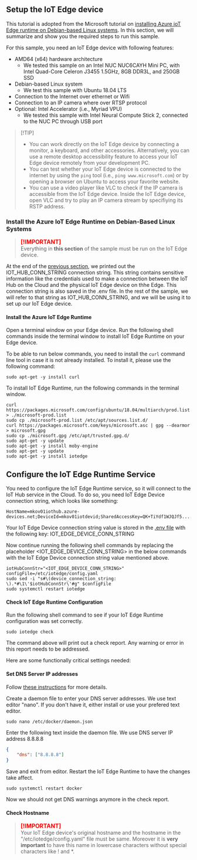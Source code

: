 ## Setup the IoT Edge device
This tutorial is adopted from the Microsoft tutorial on [installing Azure ioT Edge runtime on Debian-based Linux systems](https://docs.microsoft.com/en-us/azure/iot-edge/how-to-install-iot-edge-linux). In this section, we will summarize and show you the required steps to run this sample.

For this sample, you need an IoT Edge device with following features:  
- AMD64 (x64) hardware architecture
  - We tested this sample on an Intel NUC NUC6CAYH Mini PC, with Intel Quad-Core Celeron J3455 1.5GHz, 8GB DDR3L, and 250GB SSD
- Debian-based Linux system 
  - We test this sample with Ubuntu 18.04 LTS
- Connection to the Internet over ethernet or Wifi  
- Connection to an IP camera where over RTSP protocol  
- Optional: Intel Accelerator (i.e., Myriad VPU)
  - We tested this sample with Intel Neural Compute Stick 2, connected to the NUC PC through USB port

> <span> [!TIP] </span>  
> - You can work directly on the IoT Edge device by connecting a monitor, a keyboard, and other accessories. Alternatively, you can use a remote desktop accessibility feature to access your IoT Edge device remotely from your development PC.  
> - You can test whether your IoT Edge device is connected to the internet by using the `ping` tool (i.e., `ping www.microsoft.com`) or by opening a browser on Ubuntu to access your favorite website.  
> - You can use a video player like VLC to check if the IP camera is accessible from the IoT Edge device. Inside the IoT Edge device, open VLC and try to play an IP camera stream by specifiying its RSTP address.  

### Install the Azure IoT Edge Runtime on Debian-Based Linux Systems  
> <span style="color:red; font-weight: bold; font-size:1.1em;"> [!IMPORTANT] </span>  
> Everything in **this section** of the sample must be run on the IoT Edge device.

At the end of the [previous section](create_azure_services.ipynb), we printed out the IOT_HUB_CONN_STRING connection string. This string contains sensitive information like the credentials used to make a connection between the IoT Hub on the Cloud and the physical IoT Edge device on thhe Edge. This connection string is also saved in the .env file. In the rest of the sample, we will refer to that string as IOT_HUB_CONN_STRING, and we will be using it to set up our IoT Edge device.

#### Install the Azure IoT Edge Runtime
Open a terminal window on your Edge device. Run the following shell commands inside the terminal window to install IoT Edge Runtime on your Edge device.

To be able to run below commands, you need to install the `curl` command line tool in case it is not already installed. To install it, please use the following command:

```shell
sudo apt-get -y install curl
```

To install IoT Edge Runtime, run the following commands in the terminal window.

```shell
curl https://packages.microsoft.com/config/ubuntu/18.04/multiarch/prod.list > ./microsoft-prod.list
sudo cp ./microsoft-prod.list /etc/apt/sources.list.d/
curl https://packages.microsoft.com/keys/microsoft.asc | gpg --dearmor > microsoft.gpg
sudo cp ./microsoft.gpg /etc/apt/trusted.gpg.d/
sudo apt-get -y update
sudo apt-get -y install moby-engine
sudo apt-get -y update
sudo apt-get -y install iotedge
```

## Configure the IoT Edge Runtime Service
You need to configure the IoT Edge Runtime service, so it will connect to the IoT Hub service in the Cloud. To do so, you need IoT Edge Device connection string, which looks like something:  

```
HostName=mkov01iothub.azure-devices.net;DeviceId=mkov01iotdevid;SharedAccessKey=QK+TiYdf1WJQJf5..........oczt1S634yI=  
```  

Your IoT Edge Device connection string value is stored in the [.env file](.env) with the following key: IOT_EDGE_DEVICE_CONN_STRING   

Now continue running the following shell commands by replacing the placeholder <IOT_EDGE_DEVICE_CONN_STRING> in the below commands with the IoT Edge Device connection string value mentioned above.

```shell
iotHubConnStr="<IOT_EDGE_DEVICE_CONN_STRING>"
configFile=/etc/iotedge/config.yaml
sudo sed -i "s#\(device_connection_string: \).*#\1\'$iotHubConnStr\'#g" $configFile
sudo systemctl restart iotedge
```  

#### Check IoT Edge Runtime Configuration
Run the following shell command to see if your IoT Edge Runtime configuration was set correctly.

```shell
sudo iotedge check
```

The command above will print out a check report. Any warning or error in this report needs to be addressed.

Here are some functionally critical settings needed:  
#### Set DNS Server IP addresses  
Follow [these instructions](https://docs.microsoft.com/en-us/azure/iot-edge/troubleshoot#edge-agent-module-continually-reports-empty-config-file-and-no-modules-start-on-the-device) for more details.  

Create a daemon file to enter your DNS server addresses. We use text editor "nano". If you don't have it, either install or use your prefered text editor.
```shell
sudo nano /etc/docker/daemon.json
```

Enter the following text inside the daemon file. We use DNS server IP address 8.8.8.8

```json
{
    "dns": ["8.8.8.8"]
}
```
Save and exit from editor. Restart the IoT Edge Runtime to have the changes take affect.

```shell
sudo systemctl restart docker
```

Now we should not get DNS warnings anymore in the check report.  

#### Check Hostname
> <span style="color:red; font-weight: bold; font-size:1.1em;"> [!IMPORTANT] </span>  
> Your IoT Edge device's original hostname and the hostname in the "/etc/iotedge/config.yaml" file must be same. Moreover it is **very important** to have this name in lowercase characters without special characters like ! and *.  